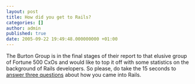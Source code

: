 ```yaml
---
layout: post
title: How did you get to Rails?
categories: []
author: admin
published: true
date: 2005-09-22 19:49:48.000000000 +01:00
---
```

<p>The Burton Group is in the final stages of their report to that elusive group of Fortune 500 CxOs and would like to top it off with some statistics on the background of Rails developers. So please, do take the 15 seconds to <a href="http://surveymonkey.com/s.asp?u=883951360166">answer three questions</a> about how you came into Rails.</p>